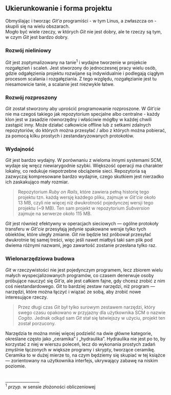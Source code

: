 ## Ukierunkowanie i forma projektu

Obmyślając i tworząc *Git'a* programiści - w tym Linus, a zwłaszcza on - skupili się na wielu obszarach.<br>
Mogło być wiele rzeczy, w których *Git* nie jest dobry, ale te rzeczy są tym, w czym *Git* jest bardzo dobry.

### Rozwój nieliniowy 
*Git* jest zoptymalizowany na tanie<sup>1</sup> i wydajne tworzenie w projekcie rozgałęzień i scaleń. 
Jest stworzony do jednoczesnej pracy wielu osób, gdzie odgałęzienia projektu rozwijane są indywidualnie i podlegają ciągłym procesom scalania i rozgałęziania. Z tego względu, rozgałęzianie jest tu niesamowicie tanie, a scalanie jest niezwykle łatwe.

### Rozwój rozproszony
*Git* został stworzony aby uprościć programowanie rozproszone. W *Git'cie* nie ma czegoś takiego jak repozytorium specjalne albo centralne - każdy klon jest w zasadzie równorzędny i właściwie mógłby w każdej chwili zastąpić inny. Może działać całkowicie offline lub z setkami zdalnych repozytoriów, do których można przesyłać / albo z których można pobierać, za pomocą kilku prostych i zestandaryzowanych protokołów.

### Wydajność
*Git* jest bardzo wydajny. W porównaniu z wieloma innymi systemami SCM, wydaje się wręcz niewiarygodnie szybki. 
Większość operacji ma charakter lokalny, co redukuje niepotrzebne obciążenie sieci. 
Repozytoria są zazwyczaj kompresowane bardzo wydajnie, czego skutkiem jest nierzadko ich zaskakująco mały rozmiar.

> Repozytorium *Ruby on Rails*, które zawiera pełną historię tego projektu tzn. każdą wersję każdego pliku, zajmuje w *Git'cie* około 13 MB, czyli nie więcej niż dwukrotność pojedynczej wersji tego projektu (~9 MB).
Ten sam projekt w repozytorium *Subversion* zajmuje na serwerze około 115 MB.

*Git* jest również efektywny w operacjach sieciowych — ogólne protokoły transferu w *Git'cie* przesyłają jedynie spakowane wersje tylko tych obiektów, które uległy zmianie. *Git* nie będzie też próbował przesyłać dwukrotnie tej samej treści, więc jeśli nawet miałbyś taki sam plik pod dwiema różnymi nazwami, jego zawartość zostanie przesłana tylko raz.

### Wielonarzędziowa budowa
*Git* w rzeczywistości nie jest pojedynczym programem, lecz zbiorem wielu małych wyspecjalizowanych programów, co czasem denerwuje osoby próbujące nauczyć się *Git'a*, ale jest całkiem fajne, gdy chcesz zrobić z nim coś niestandardowego. 
*Git* to bardziej zestaw narzędzi, niż program — narzędzi, które można łączyć i wiązać ze sobą, aby zrobić nowe interesujące rzeczy.

> Przez długi czas *Git* był tylko surowym zestawem narzędzi, który swego czasu opakowano w przyjazny dla użytkownika SCM o nazwie *Cogito*. Jednak odkąd sam *Git* stał się łatwiejszy w użyciu, projekt ten został porzucony.

Narzędzia te można mniej więcej podzielić na dwie główne kategorie, określane często jako „ceramika” i „hydraulika”. 
Hydraulika nie jest po to, by korzystać z niej w wierszu poleceń, lecz do wykonania prostych zadań zmyślnie łączonych w większe programy i skrypty, tworzące ceramikę. Ceramika to w dużej mierze to, na czym będziemy się skupiać w tej książce — zorientowany na użytkownika interfejs, ukrywający zabawę na niskim poziomie.


<br><sup>____________________</sup>
<br><sup>1</sup> *przyp.* w sensie złożoności obliczeniowej
